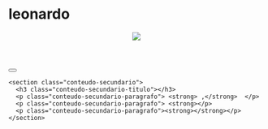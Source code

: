 # leonardo
<!DOCTYPE html>
<html lang="pt-BR">

<head>
  <meta charset="UTF-8">
  <meta name="viewport" content="width=device-width, initial-scale=1.0">
  <meta name="description" content="">
  <title>.</title>
  <link rel="stylesheet" type="text/css" href="style.css">
</head>

<body>
  <header class="cabecalho">
    <img class="cabecalho-imagem" src="="">
    <nav class="cabecalho-menu">
      <a class="cabecalho-menu-item" href=""></a>
      <a class="cabecalho-menu-item"></a>
      <a class="cabecalho-menu-item"></a>
      <a class="cabecalho-menu-item"></a>
    </nav>
    </header>

  <main class="conteudo">
    <section class="conteudo-principal">
      <div class="conteudo-principal-escrito">
        <h1 class="conteudo-principal-escrito-titulo"></h1>
        <h2 class="conteudo-principal-escrito-subtitulo"></h2>
        <button class="conteudo-principal-escrito-botao"></button>
      </div>
      <img class="conteudo-principal-imagem"src="" alt="">
    </section>

   
    <section class="conteudo-secundario">
      <h3 class="conteudo-secundario-titulo"></h3>
      <p class="conteudo-secundario-paragrafo"> <strong> ,</strong>  </p>
      <p class="conteudo-secundario-paragrafo"> <strong></p>
      <p class="conteudo-secundario-paragrafo"><strong></strong></p>
    </section>
  </main>

  <footer class="rodape">
    <img class="rodape-imagem" src="
  </footer>
</body>

</html>o